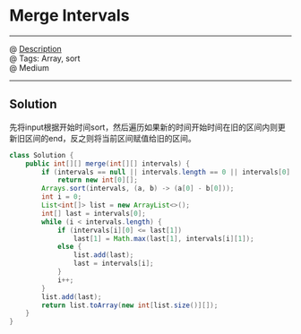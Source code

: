 # Merge Intervals
------------------
@ [Description](https://leetcode.com/problems/merge-intervals/)  
@ Tags: Array, sort     
@ Medium

------------------
## Solution
先将input根据开始时间sort，然后遍历如果新的时间开始时间在旧的区间内则更新旧区间的end，反之则将当前区间赋值给旧的区间。  
```java
class Solution {
    public int[][] merge(int[][] intervals) {
        if (intervals == null || intervals.length == 0 || intervals[0].length == 0)
            return new int[0][];
        Arrays.sort(intervals, (a, b) -> (a[0] - b[0]));
        int i = 0;
        List<int[]> list = new ArrayList<>();
        int[] last = intervals[0];
        while (i < intervals.length) {
            if (intervals[i][0] <= last[1])
                last[1] = Math.max(last[1], intervals[i][1]);
            else {
                list.add(last);
                last = intervals[i];
            }
            i++;
        }
        list.add(last);
        return list.toArray(new int[list.size()][]);
    }
}
```
